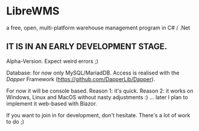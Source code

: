 # LibreWMS
a free, open, multi-platform warehouse management program in C# / .Net

## IT IS IN AN EARLY DEVELOPMENT STAGE. 
Alpha-Version.
Expect weird errors ;)

Database: for now only MySQL/MariadDB. Access is realised with the *Dapper* Framework (https://github.com/DapperLib/Dapper).

For now it will be console based. 
Reason 1: it's quick. 
Reason 2: it works on Windows, Linux and MacOS without nasty adjustments :) ... 
later I plan to implement it web-based with Blazor.

If you want to join in for development, don't hesitate. There's a lot of work to do ;)
